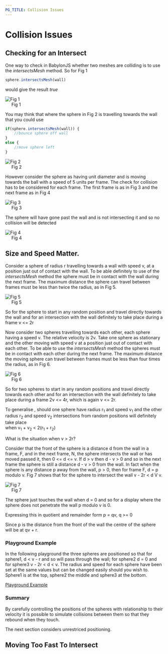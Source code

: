 ```yaml
---
PG_TITLE: Collision Issues
---
```


# Collision Issues

## Checking for an Intersect

One way to check in BabylonJS whether two meshes are colliding is to use the _intersectsMesh_ method. So for Fig 1 

```javascript
sphere.intersectsMesh(wall)
```
would give the result *true*

![Fig 1](/img/collide4.jpg)  
&nbsp;&nbsp;&nbsp;&nbsp;&nbsp;Fig 1

You may think that where the sphere in Fig 2 is travelling towards the wall that you could use

```javascript
if(sphere.intersectsMesh(wall)) {
    //bounce sphere off wall
}
else {
    //move sphere left
}
```

![Fig 2](/img/collide2.jpg)  
&nbsp;&nbsp;&nbsp;&nbsp;&nbsp;Fig 2

However consider the sphere as having unit diameter and is moving towards the ball with a speed of 5 units per frame. The check for collision has to be 
considered for each frame. The first frame is as in Fig 3 and the next frame as in Fig 4

![Fig 3](/img/collide2.jpg)  
&nbsp;&nbsp;&nbsp;&nbsp;&nbsp;Fig 3

The sphere will have gone past the wall and is not intersecting it and so no collision will be detected

![Fig 4](/img/collide3.jpg)  
&nbsp;&nbsp;&nbsp;&nbsp;&nbsp;Fig 4

## Size and Speed Matter.

Consider a sphere of radius r travelling towards a wall with speed v, at a position just out of contact with the wall. To be able definitely to use of the _intersectsMesh_ method the sphere must be in contact with the wall during the next frame. The maximum distance the sphere can travel between frames must be less than twice the radius, as in Fig 5. 

![Fig 5](/img/collide5.jpg)  
&nbsp;&nbsp;&nbsp;&nbsp;&nbsp;Fig 5

So for the sphere to start in any random position and travel directly towards the wall and for an intersection with the wall definitely to take place during a frame v &lt;= 2r

Now consider two spheres travelling towards each other, each sphere having a speed v. The relative velocity is 2v. Take one sphere as stationary and the other moving with speed v at a position just out of contact with each other. To be able to use the _intersectsMesh_ method the spheres must be in contact with each other during the next frame. The maximum distance the moving sphere can travel between frames must be less than four times the radius, as in Fig 6. 

![Fig 6](/img/collide6.jpg)  
&nbsp;&nbsp;&nbsp;&nbsp;&nbsp;Fig 6

So for two spheres to start in any random positions and travel directly towards each other and for an intersection with the wall definitely to take place during a frame 2v &lt;= 4r, which is again v &lt;= 2r.

To generalise , should one sphere have radius r<sub>1</sub> and speed v<sub>1</sub> and the other radius r<sub>2</sub> and speed v<sub>2</sub> 
intersections from random positions will definitely take place  
when v<sub>1</sub> + v<sub>2</sub> < 2(r<sub>1</sub> + r<sub>2</sub>)

What is the situation when v > 2r?

Consider that the front of the sphere is a distance d from the wall in a frame, F, and in the next frame, N, the sphere intersects the wall or has moved passed it, then 0 &lt;= d &lt;= v. If d &gt; v then d - v &gt; 0 and so in the next frame the sphere is still a distance d - v &gt; 0 from the wall. In fact when the sphere is any distance p away from the wall, p &gt; 0, then for frame F,  d = p modulo v. Fig 7 shows that for the sphere to intersect the wall v - 2r &lt; d V v.

![Fig 7](/img/collide7.jpg)  
&nbsp;&nbsp;&nbsp;&nbsp;&nbsp;Fig 7

The sphere just touches the wall when d = 0 and so for a display where the sphere does not penetrate the wall p modulo v is 0.
 
Expressing this in quotient and remainder form p = qv, q &gt;= 0 

Since p is the distance from the front of the wall the centre of the sphere will be at qv + r.



### Playground Example

In the following playground the three spheres are positioned so that for sphere1, d &lt; v - r and so will pass through the wall; for sphere2 
d = 0 and for sphere3  v - 2r &lt; d &lt; v. The radius and speed for each sphere have been set at the same values but can be changed easily should you wish to.
Sphere1 is at the top, sphere2 the middle and sphere3 at the bottom.

[Playground Example](http://www.babylonjs-playground.com/#1LOEWK#1)

### Summary
By carefully controlling the positions of the spheres with relationship to their velocity it is possible to simulate collisions between them so that 
they rebound when they touch. 

The next section considers unrestriced positioning.

## Moving Too Fast To Intersect
